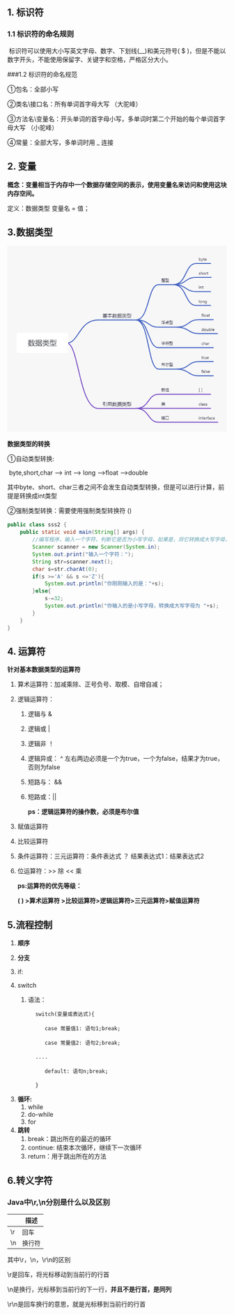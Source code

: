 ## 1. 标识符

### 1.1 标识符的命名规则

​	标识符可以使用大小写英文字母、数字、下划线(__)和美元符号( $ )，但是不能以数字开头，不能使用保留字、关键字和空格，严格区分大小。

###1.2 标识符的命名规范

①包名：全部小写

②类名\接口名：所有单词首字母大写 （大驼峰）

③方法名\变量名：开头单词的首字母小写，多单词时第二个开始的每个单词首字母大写 （小驼峰）

④常量：全部大写，多单词时用 _ 连接

## 2. 变量

**概念：变量相当于内存中一个数据存储空间的表示，使用变量名来访问和使用这块内存空间。**

定义：数据类型  变量名 = 值；

## 3.数据类型

![数据类型](基本语法.assets/数据类型.jpg)



**数据类型的转换**

①自动类型转换:

​	byte,short,char --> int --> long -->float -->double 

​	其中byte、short、char三者之间不会发生自动类型转换，但是可以进行计算，前提是转换成int类型

②强制类型转换：需要使用强制类型转换符  ()

```java
public class sss2 {
    public static void main(String[] args) {
        //编写程序，输入一个字符，判断它是否为小写字母，如果是，将它转换成大写字母，否则，不转换
        Scanner scanner = new Scanner(System.in);
        System.out.print("输入一个字符：");
        String str=scanner.next();
        char s=str.charAt(0);
        if(s >='A' && s <='Z'){
            System.out.println("你刚刚输入的是："+s);
        }else{
            s-=32;
            System.out.println("你输入的是小写字母，转换成大写字母为 "+s);
        }
    }
}
```

## 4. 运算符

**针对基本数据类型的运算符**

1. 算术运算符：加减乘除、正号负号、取模、自增自减；

2. 逻辑运算符：

   1. 逻辑与  &

   2. 逻辑或  |

   3. 逻辑非  ！

   4. 逻辑异或： ^       左右两边必须是一个为true，一个为false，结果才为true，否则为false

   5. 短路与： && 

   6. 短路或：||

      **ps：逻辑运算符的操作数，必须是布尔值** 

3. 赋值运算符

4. 比较运算符

5. 条件运算符：三元运算符：条件表达式 ？ 结果表达式1：结果表达式2

6. 位运算符：>> 除  << 乘

   **ps:运算符的优先等级：**

   **( ) >算术运算符 >比较运算符>逻辑运算符>三元运算符>赋值运算符**



## 5.流程控制

1. **顺序**

2. **分支**
1. if:
  
2. switch
  
   1. 语法：
```
         switch(变量或表达式){

         	case 常量值1: 语句1;break;

         	case 常量值2: 语句2;break;

         ....

         	default: 语句n;break;

         }
```

3. **循环:**
   1. while
   2. do-while 
   3. for
4. **跳转**
   1. break：跳出所在的最近的循环
   2. continue:  结束本次循环，继续下一次循环
   3. return：用于跳出所在的方法



## 6.转义字符

### Java中\r,\n分别是什么以及区别

|      | 描述   |
| ---- | ------ |
| \r   | 回车   |
| \n   | 换行符 |

其中\r，\n，\r\n的区别

\r是回车，将光标移动到当前行的行首

\n是换行，光标移到当前行的下一行，**并且不是行首，是同列**

\r\n是回车换行的意思，就是光标移到当前行的行首

